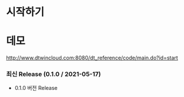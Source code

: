 # 시작하기

# 데모
http://www.dtwincloud.com:8080/dt_reference/code/main.do?id=start

### 최신 Release (0.1.0 / 2021-05-17)
* 0.1.0 버전 Release
